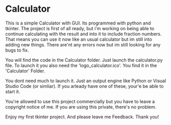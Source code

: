 # Calculator
This is a simple Calculator with GUI. Its programmed with python and tkinter.
The project is first of all ready, but i'm working on being able to continue calculating with the result and into it to include fraction numbers. That means you can use
it now like an usual calculator but im still into adding new things. There are'nt any errors now but im still looking for any bugs to fix.

You will find the code in the Calculator folder. Just launch the calculator.py file. To launch it you also need the 'logo_calculator.ico'. You find it in the 'Calculator' Folder.

You dont need much to launch it. Just an output engine like Python or Visual Studio Code (or simliar). If you arleady have one of these, your'e be able to start it.

You're allowed to use this project commercially but you have to leave a copyright notice of me. If you are using this private, there's no problem.

Enjoy my first tkinter project. And please leave me Feedback. Thank you!
